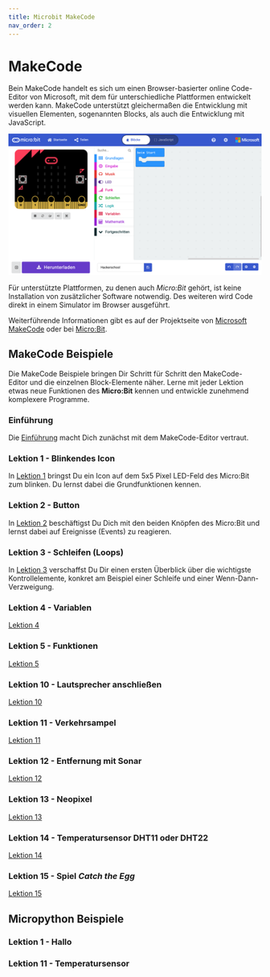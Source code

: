 ```yaml
---
title: Microbit MakeCode
nav_order: 2
---
```


# MakeCode

Bein MakeCode handelt es sich um einen Browser-basierter online Code-Editor von Microsoft, mit dem für unterschiedliche Plattformen entwickelt werden kann. MakeCode unterstützt gleichermaßen die Entwicklung mit visuellen Elementen, sogenannten Blocks, als auch die Entwicklung mit JavaScript.

![MakeCode Editor](./makecode_editor.png "MakeCode Editor")

Für unterstützte Plattformen, zu denen auch _Micro:Bit_ gehört, ist keine Installation von zusätzlicher Software notwendig. Des weiteren wird Code direkt in einem Simulator im Browser ausgeführt.

Weiterführende Informationen gibt es auf der Projektseite von [Microsoft MakeCode](https://www.microsoft.com/en-us/makecode "Microsoft MakeCode") oder bei [Micro:Bit](https://makecode.microbit.org "Micro:Bit").

## MakeCode Beispiele

Die MakeCode Beispiele bringen Dir Schritt für Schritt den MakeCode-Editor und die einzelnen Block-Elemente näher. Lerne mit jeder Lektion etwas neue Funktionen des __Micro:Bit__ kennen und entwickle zunehmend komplexere Programme. 

### Einführung

Die [Einführung](makecode/lesson00_introduction/README.md) macht Dich zunächst mit dem MakeCode-Editor vertraut. 

### Lektion 1 - Blinkendes Icon

In [Lektion 1](makecode/lesson01_blink_icon/README.md) bringst Du ein Icon auf dem 5x5 Pixel LED-Feld des Micro:Bit zum blinken. Du lernst dabei die Grundfunktionen kennen.

### Lektion 2 - Button

In [Lektion 2](makecode/lesson02_button/README.md) beschäftigst Du Dich mit den beiden Knöpfen des Micro:Bit und lernst dabei auf Ereignisse (Events) zu reagieren.

### Lektion 3 - Schleifen (Loops)

In [Lektion 3](makecode/lesson03_loop/README.md) verschaffst Du Dir einen ersten Überblick über die wichtigste Kontrollelemente, konkret am Beispiel einer Schleife und einer Wenn-Dann-Verzweigung.

### Lektion 4 - Variablen
[Lektion 4](makecode/lesson04_variable/README.md)

### Lektion 5 - Funktionen

[Lektion 5](makecode/lesson05_first_function/README.md)

### Lektion 10 - Lautsprecher anschließen

[Lektion 10](makecode/lesson10_adding_speaker/README.md)

### Lektion 11 - Verkehrsampel

[Lektion 11](makecode/lesson11_traffic_light/README.md)

### Lektion 12 - Entfernung mit Sonar

[Lektion 12](makecode/lesson12_sonar_sensor/README.md)

### Lektion 13 - Neopixel

[Lektion 13](makecode/lesson13_neopixel/README.md)

### Lektion 14 - Temperatursensor DHT11 oder DHT22

[Lektion 14](makecode/lesson14_temperature_Sensor/README.md)

### Lektion 15 - Spiel _Catch the Egg_

[Lektion 15](makecode/lesson15_game_catch_the_egg/README.md)

## Micropython Beispiele

### Lektion 1 - Hallo

### Lektion 11 - Temperatursensor
